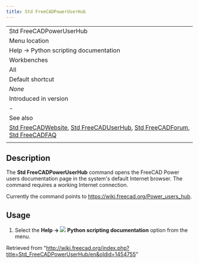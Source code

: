 ```yaml
---
title: Std FreeCADPowerUserHub
---
```


|                                                                                                                                                                                                                                              |
| -------------------------------------------------------------------------------------------------------------------------------------------------------------------------------------------------------------------------------------------- |
| Std FreeCADPowerUserHub                                                                                                                                                                                                                      |
| Menu location                                                                                                                                                                                                                                |
| Help → Python scripting documentation                                                                                                                                                                                                        |
| Workbenches                                                                                                                                                                                                                                  |
| All                                                                                                                                                                                                                                          |
| Default shortcut                                                                                                                                                                                                                             |
| _None_                                                                                                                                                                                                                                       |
| Introduced in version                                                                                                                                                                                                                        |
| -                                                                                                                                                                                                                                            |
| See also                                                                                                                                                                                                                                     |
| [Std FreeCADWebsite](/Std_FreeCADWebsite "Std FreeCADWebsite"), [Std FreeCADUserHub](/Std_FreeCADUserHub "Std FreeCADUserHub"), [Std FreeCADForum](/Std_FreeCADForum "Std FreeCADForum"), [Std FreeCADFAQ](/Std_FreeCADFAQ "Std FreeCADFAQ") |
|                                                                                                                                                                                                                                              |

## Description

The **Std FreeCADPowerUserHub** command opens the FreeCAD Power users documentation page in the system's default Internet browser. The command requires a working Internet connection.

Currently the command points to <https://wiki.freecad.org/Power_users_hub>.

## Usage

1. Select the **Help → ![](/images/Std_FreeCADPowerUserHub.svg) Python scripting documentation** option from the menu.

Retrieved from "<http://wiki.freecad.org/index.php?title=Std_FreeCADPowerUserHub/en&oldid=1454755>"
